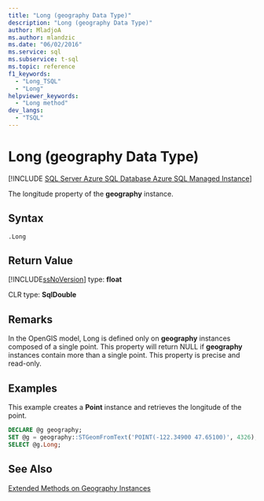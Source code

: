 ```yaml
---
title: "Long (geography Data Type)"
description: "Long (geography Data Type)"
author: MladjoA
ms.author: mlandzic
ms.date: "06/02/2016"
ms.service: sql
ms.subservice: t-sql
ms.topic: reference
f1_keywords:
  - "Long_TSQL"
  - "Long"
helpviewer_keywords:
  - "Long method"
dev_langs:
  - "TSQL"
---
```


# Long (geography Data Type)

[!INCLUDE [SQL Server Azure SQL Database Azure SQL Managed Instance](../../includes/applies-to-version/sql-asdb-asdbmi.md)]

  The longitude property of the **geography** instance.  
  
## Syntax  
  
```syntaxsql
.Long  
```  

## Return Value  
 [!INCLUDE[ssNoVersion](../../includes/ssnoversion-md.md)] type: **float**  
  
 CLR type: **SqlDouble**  
  
## Remarks  
 In the OpenGIS model, Long is defined only on **geography** instances composed of a single point. This property will return NULL if **geography** instances contain more than a single point. This property is precise and read-only.  
  
## Examples  
 This example creates a **Point** instance and retrieves the longitude of the point.  
  
```sql
DECLARE @g geography;  
SET @g = geography::STGeomFromText('POINT(-122.34900 47.65100)', 4326);  
SELECT @g.Long;  
```  
  
## See Also  
 [Extended Methods on Geography Instances](../../t-sql/spatial-geography/extended-methods-on-geography-instances.md)  
  
  
